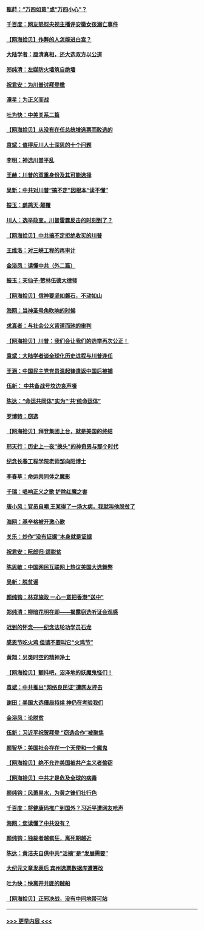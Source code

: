 #### [甄莳：“万四如意”或“万四小心”？](../pages/nsc993/n12606091.md?t=12091851) 
#### [千百度：网友怒怼央视主播评安徽女孩溺亡事件](../pages/nsc993/n12605370.md?t=12091851) 
#### [【网海拾贝】作弊的人怎能进白宫？](../pages/nsc993/n12603546.md?t=12091851) 
#### [大陆学者：厘清真相，还大选双方以公道](../pages/nsc993/n12603475.md?t=12091851) 
#### [郑纯清：左媒防火墙筑自绝墙](../pages/nsc993/n12602226.md?t=12091851) 
#### [祝君安：为川普讨拜登檄](../pages/nsc993/n12602199.md?t=12091851) 
#### [潭星：为正义而战](../pages/nsc993/n12600926.md?t=12091851) 
#### [吐为快：中美关系二篇](../pages/nsc993/n12600908.md?t=12091851) 
#### [【网海拾贝】从没有在任总统增选票而败选的](../pages/nsc993/n12600435.md?t=12091851) 
#### [袁斌：值得反川人士深思的十个问题](../pages/nsc993/n12600332.md?t=12091851) 
#### [李明：神选川普平乱](../pages/nsc993/n12599751.md?t=12091851) 
#### [王赫：川普的双重身份及其可能选择](../pages/nsc993/n12599723.md?t=12091851) 
#### [吴新：中共对川普“搞不定”因根本“读不懂”](../pages/nsc993/n12599502.md?t=12091851) 
#### [振玉：鹧鸪天‧颠覆](../pages/nsc993/n12599494.md?t=12091851) 
#### [川人：选举政变，川普雷霆反击的时刻到了？](../pages/nsc993/n12599291.md?t=12091851) 
#### [【网海拾贝】中共搞不定拒绝收买的川普](../pages/nsc993/n12598955.md?t=12091851) 
#### [王维洛：对三峡工程的再审计](../pages/nsc993/n12598436.md?t=12091851) 
#### [金浴凤：读懂中共（外二篇）](../pages/nsc993/n12597943.md?t=12091851) 
#### [振玉：天仙子‧赞林伍德大律师](../pages/nsc993/n12597929.md?t=12091851) 
#### [【网海拾贝】信神要坚如磐石，不动如山](../pages/nsc993/n12597901.md?t=12091851) 
#### [海网：当神圣号角吹响的时候](../pages/nsc993/n12595891.md?t=12091851) 
#### [求真者：与社会公义背道而驰的审判](../pages/nsc993/n12595868.md?t=12091851) 
#### [【网海拾贝】川普：我们会让我们的选举再次公正！](../pages/nsc993/n12594930.md?t=12091851) 
#### [袁斌：大陆学者谈全球化历史进程与川普连任](../pages/nsc993/n12594690.md?t=12091851) 
#### [王涵：中国民主党党员温起锋遣返中国后被捕](../pages/nsc993/n12594540.md?t=12091851) 
#### [伍新： 中共备战号坟边哀声嚎](../pages/nsc993/n12593086.md?t=12091851) 
#### [陈达：“命运共同体”实为“‘共’统命运体”](../pages/nsc993/n12590865.md?t=12091851) 
#### [罗博特：窃选](../pages/nsc993/n12590619.md?t=12091851) 
#### [【网海拾贝】拜登集团上台，就是美国的终结](../pages/nsc993/n12589725.md?t=12091851) 
#### [邢天行：历史上一夜“换头”的神奇男与那个时代](../pages/nsc993/n12589424.md?t=12091851) 
#### [纪念长春工程学院老师邹向阳博士](../pages/nsc993/n12585390.md?t=12091851) 
#### [李春草：命运共同体之魔影](../pages/nsc993/n12585026.md?t=12091851) 
#### [千瑞：唱响正义之歌 铲除红魔之害](../pages/nsc993/n12585002.md?t=12091851) 
#### [唐小风：官员自嘲 王某得了一场大病，我就叫他脱贫了](../pages/nsc993/n12584981.md?t=12091851) 
#### [海网：基辛格被开激心歌](../pages/nsc993/n12584946.md?t=12091851) 
#### [关乐：炒作“没有证据”本身就是证据](../pages/nsc993/n12583146.md?t=12091851) 
#### [祝君安：阮郎归‧颂脱贫](../pages/nsc993/n12583119.md?t=12091851) 
#### [陈思敏：中国网民互联网上热议美国大选舞弊](../pages/nsc993/n12582845.md?t=12091851) 
#### [吴新：脱贫谣](../pages/nsc993/n12580839.md?t=12091851) 
#### [颜纯钩：林郑施政 一心一意把香港“送中”](../pages/nsc993/n12580805.md?t=12091851) 
#### [郑纯清：柳暗花明在即——揭露窃选听证会观感](../pages/nsc993/n12580795.md?t=12091851) 
#### [迟到的怀念——纪念法轮功学员石龙](../pages/nsc993/n12580245.md?t=12091851) 
#### [感恩节吃火鸡  但请不要叫它“火鸡节”](../pages/nsc993/n12580252.md?t=12091851) 
#### [黄翔：另类时空的精神净土](../pages/nsc993/n12578638.md?t=12091851) 
#### [【网海拾贝】颤抖吧，沼泽地的妖魔鬼怪们！](../pages/nsc993/n12578552.md?t=12091851) 
#### [袁斌：中共推出“网络良民证”遭网友抨击](../pages/nsc993/n12578511.md?t=12091851) 
#### [谢田：美国大选僵局持续 神仍在考验我们](../pages/nsc993/n12577432.md?t=12091851) 
#### [金浴凤：论脱贫](../pages/nsc993/n12576386.md?t=12091851) 
#### [伍新：习近平祝贺拜登 “窃选合作”被聚焦](../pages/nsc993/n12576358.md?t=12091851) 
#### [颜智华：美国社会存在一个天使和一个魔鬼](../pages/nsc993/n12574299.md?t=12091851) 
#### [【网海拾贝】绝不允许美国被共产主义者偷窃](../pages/nsc993/n12573396.md?t=12091851) 
#### [【网海拾贝】中共才是危及全球的病毒](../pages/nsc993/n12571204.md?t=12091851) 
#### [颜纯钩：风萧易水，为黄之锋们壮行色](../pages/nsc993/n12571487.md?t=12091851) 
#### [千百度：将健康码推广到国外？习近平遭网友呛声](../pages/nsc993/n12570808.md?t=12091851) 
#### [海网：您读懂了中共没有？](../pages/nsc993/n12570487.md?t=12091851) 
#### [颜纯钩：独裁者越疯狂，离死期越近](../pages/nsc993/n12569055.md?t=12091851) 
#### [陈达：黄洁夫自供中共“活摘”是“发展需要”](../pages/nsc993/n12568541.md?t=12091851) 
#### [大纪元文章发表后 宾州选票数据库遭篡改](../pages/nsc993/n12568105.md?t=12091851) 
#### [吐为快：快离开共匪的贼船](../pages/nsc993/n12568462.md?t=12091851) 
#### [【网海拾贝】正邪决战，没有中间地带可站](../pages/nsc993/n12568439.md?t=12091851) 

----
#### [ >>> 更早内容 <<< ](../indexes/nsc993-earlier.md)
